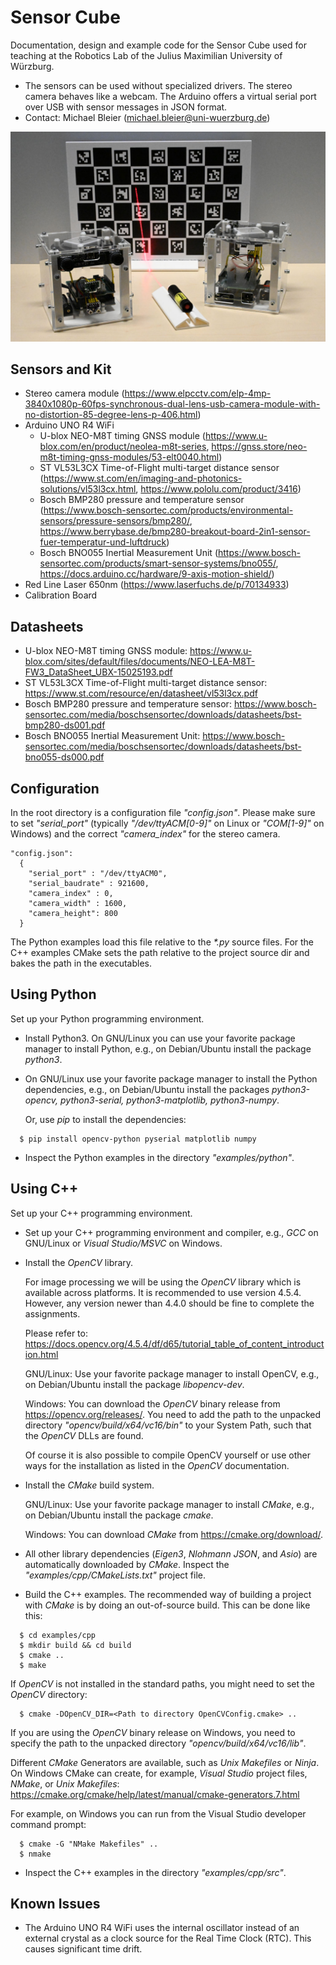 # Sensor Cube
Documentation, design and example code for the Sensor Cube used for teaching at the Robotics Lab of the Julius Maximilian University of Würzburg.
* The sensors can be used without specialized drivers. The stereo camera behaves like a webcam. The Arduino offers a virtual serial port over USB with sensor messages in JSON format.
* Contact: Michael Bleier (michael.bleier@uni-wuerzburg.de)

![Image of Sensor Cube](doc/images/sensorcube.jpg?raw=true "Sensor Cube")

## Sensors and Kit
* Stereo camera module (https://www.elpcctv.com/elp-4mp-3840x1080p-60fps-synchronous-dual-lens-usb-camera-module-with-no-distortion-85-degree-lens-p-406.html)
* Arduino UNO R4 WiFi
  * U-blox NEO-M8T timing GNSS module (https://www.u-blox.com/en/product/neolea-m8t-series, https://gnss.store/neo-m8t-timing-gnss-modules/53-elt0040.html)
  * ST VL53L3CX Time-of-Flight multi-target distance sensor (https://www.st.com/en/imaging-and-photonics-solutions/vl53l3cx.html, https://www.pololu.com/product/3416)
  * Bosch BMP280 pressure and temperature sensor (https://www.bosch-sensortec.com/products/environmental-sensors/pressure-sensors/bmp280/, https://www.berrybase.de/bmp280-breakout-board-2in1-sensor-fuer-temperatur-und-luftdruck)
  * Bosch BNO055 Inertial Measurement Unit (https://www.bosch-sensortec.com/products/smart-sensor-systems/bno055/, https://docs.arduino.cc/hardware/9-axis-motion-shield/)
* Red Line Laser 650nm (https://www.laserfuchs.de/p/70134933)
* Calibration Board

## Datasheets
* U-blox NEO-M8T timing GNSS module: https://www.u-blox.com/sites/default/files/documents/NEO-LEA-M8T-FW3_DataSheet_UBX-15025193.pdf
* ST VL53L3CX Time-of-Flight multi-target distance sensor: https://www.st.com/resource/en/datasheet/vl53l3cx.pdf
* Bosch BMP280 pressure and temperature sensor: https://www.bosch-sensortec.com/media/boschsensortec/downloads/datasheets/bst-bmp280-ds001.pdf
* Bosch BNO055 Inertial Measurement Unit: https://www.bosch-sensortec.com/media/boschsensortec/downloads/datasheets/bst-bno055-ds000.pdf

## Configuration
In the root directory is a configuration file _"config.json"_. Please make sure to set _"serial\_port"_ (typically _"/dev/ttyACM[0-9]"_ on Linux or _"COM[1-9]"_ on Windows) and the correct _"camera\_index"_ for the stereo camera.

```
"config.json":
  {
    "serial_port" : "/dev/ttyACM0",
    "serial_baudrate" : 921600,
    "camera_index" : 0,
    "camera_width" : 1600,
    "camera_height": 800
  }
```

The Python examples load this file relative to the _*.py_ source files. For the C++ examples CMake sets the path relative to the project source dir and bakes the path in the executables.

## Using Python
Set up your Python programming environment.

* Install Python3. On GNU/Linux you can use your favorite package manager to install Python, e.g., on Debian/Ubuntu install the package _python3_.
* On GNU/Linux use your favorite package manager to install the Python dependencies, e.g., on Debian/Ubuntu install the packages _python3-opencv, python3-serial, python3-matplotlib, python3-numpy_.
  
  Or, use _pip_ to install the dependencies:
```
  $ pip install opencv-python pyserial matplotlib numpy
```
* Inspect the Python examples in the directory _"examples/python"_.

## Using C++
Set up your C++ programming environment.

* Set up your C++ programming environment and compiler, e.g., _GCC_ on GNU/Linux or _Visual Studio/MSVC_ on Windows.
* Install the _OpenCV_ library.

  For image processing we will be using the _OpenCV_ library which is available	across platforms. It is recommended to use version 4.5.4. However, any version newer than 4.4.0 should be fine to complete the assignments.

  Please refer to: https://docs.opencv.org/4.5.4/df/d65/tutorial_table_of_content_introduction.html

  GNU/Linux: Use your favorite package manager to install OpenCV, e.g., on Debian/Ubuntu install the package _libopencv-dev_.

  Windows: You can download the _OpenCV_ binary release from https://opencv.org/releases/. You need to add the path to the unpacked directory _"opencv/build/x64/vc16/bin"_ to your System Path, such that the _OpenCV_ DLLs are found.

	Of course it is also possible to compile OpenCV yourself or use other ways for the installation as listed in the _OpenCV_ documentation.
* Install the _CMake_ build system.

  GNU/Linux: Use your favorite package manager to install _CMake_, e.g., on Debian/Ubuntu install the package _cmake_.

  Windows: You can download _CMake_ from https://cmake.org/download/.
  
* All other library dependencies (_Eigen3_, _Nlohmann JSON_, and _Asio_) are automatically downloaded by _CMake_. Inspect the _"examples/cpp/CMakeLists.txt"_ project file.
* Build the C++ examples. The recommended way of building a project with _CMake_ is by doing an out-of-source build. This can be done like this:
```
  $ cd examples/cpp
  $ mkdir build && cd build
  $ cmake ..
  $ make
```
  If _OpenCV_ is not installed in the standard paths, you might need to set the _OpenCV_ directory:
```
  $ cmake -DOpenCV_DIR=<Path to directory OpenCVConfig.cmake> ..
```
  If you are using the _OpenCV_ binary release on Windows, you need to specify the path to the unpacked directory _"opencv/build/x64/vc16/lib"_.

  Different _CMake_ Generators are available, such as _Unix Makefiles_ or _Ninja_. On Windows CMake can create, for example, _Visual Studio_ project files, _NMake_, or _Unix Makefiles_: https://cmake.org/cmake/help/latest/manual/cmake-generators.7.html
	
  For example, on Windows you can run from the Visual Studio developer command prompt:
```
  $ cmake -G "NMake Makefiles" ..
  $ nmake
```
* Inspect the C++ examples in the directory _"examples/cpp/src"_.

## Known Issues
* The Arduino UNO R4 WiFi uses the internal oscillator instead of an external crystal as a clock source for the Real Time Clock (RTC). This causes significant time drift.
